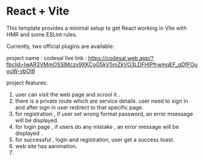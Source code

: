 # React + Vite

This template provides a minimal setup to get React working in Vite with HMR and some ESLint rules.

Currently, two official plugins are available:

project name : codesal
live link : https://codesal.web.app/?fbclid=IwAR3VMmOSSlMczv9XKCoG5kV5mZkVO3LDFHlPfrwmqEF_gDfFOuvuW-vbOI8

project features:
1. user can visit the web page and scrool it . 
2. there is a private route which are service details. user need to sign in and after sign in user redirect to that specific page.
3. for registration , if user set wrong format password, an error msessage will be displayed.
4. for login page , if users do any mistake , an error message will be displayed .
5. for successful , login and registration, user get a  success toast.
6. web site has aanimation. 
7.
